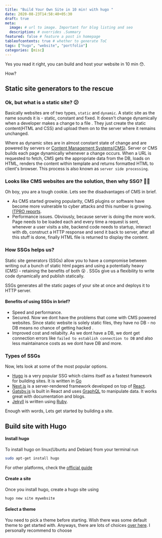 ```yaml
---
title: "Build Your Own Site in 10 min! with hugo "
date: 2020-08-23T14:58:40+05:30
draft: true
meta:
  image: # url to image. Important for blog listing and seo
  description: # overrides .Summary
featured: false # feature a post in homepage
tableofcontents: true # whether to generate ToC
tags: ["hugo", "website", "portfolio"]
categories: [misc]
---
```


<!--  Start Typing... -->

Yes you read it right, you can build and host your website in 10 min :hushed:.

How?

## Static site generators to the rescue

### Ok, but what is a static site? :confused:

Basically websites are of two types, `static` and `dynamic`. A static site as the name sounds it is - static, constant and fixed. It doesn't change dynamically when a developer makes a change to a file . They just create the static content(HTML and CSS) and upload them on to the server where it remains unchanged.

Where as dynamic sites are in almost constant state of change and are powered by servers or [Content Management Systems(CMS)](https://kinsta.com/knowledgebase/content-management-system/). Server or CMS builds each page dynamically whenever a change occurs. When a URL is requested to fetch, CMS gets the appropriate data from the DB, loads on HTML, renders the content within template and returns formatted HTML to client's browser. This process is also known as `server side processing`.

### Looks like CMS websites are the solution, then why SSG? :woman_shrugging:

Oh boy, you are a tough cookie. Lets see the disadvantages of CMS in brief.

- As CMS started growing popularity, CMS plugins or software have become more vulnerable to cyber attacks and this number is growing. [ITPRO reports](https://www.itpro.co.uk/security/33149/90-of-hacked-cms-sites-in-2018-were-powered-by-wordpress).
- Performance issues. Obviously, because server is doing the more work. Page needs to be loaded each and every time a request is sent, whenever a user visits a site, backend code needs to startup, interact with db, construct a HTTP response and send it back to server, after all this stuff is done, finally HTML file is returned to display the content.

### How SSGs helps us?

Static site generators (SSGs) allow you to have a compromise between writing out a bunch of static html pages and using a potentially heavy (CMS) - retaining the benefits of both :open_mouth: . SSGs give us a flexibility to write code dynamically and publish statically.

SSGs generates all the static pages of your site at once and deploys it to HTTP server.

#### Benefits of using SSGs in brief?

- Speed and performance.
- Secured. Now we dont have the problems that come with CMS powered websites. Since static website is solely static files, they have no DB - no DB means no chance of getting hacked .
- Improved cost and reliabilty. As we dont have a DB, we dont get connection errors like `failed to establish connection to DB` and also less maintainance costs as we dont have DB and more.

### Types of SSGs

Now, lets look at some of the most popular options.

- [Hugo](https://gohugo.io/) is a very popular SSG which claims itself as a fastest framework for building sites. It is written in [Go](https://golang.org/)
- [Next.js](https://nextjs.org/) is a server-rendered framework developed on top of [React](https://reactjs.org/).
- [Gatsby.js](https://www.gatsbyjs.com/) is built in React and uses [GraphQL](https://graphql.org/) to manipulate data. It works great with documentation and blogs.
- [Jekyll](https://jekyllrb.com/) is written using [Ruby](https://www.ruby-lang.org/en/).

Enough with words, Lets get started by building a site.

## Build site with Hugo

#### Install hugo

To install hugo on linux(Ubuntu and Debian) from your terminal run

```sh
sudo apt-get install hugo

```

For other platforms, check the [official guide](https://gohugo.io/getting-started/installing/)

#### Create a site

Once you install hugo, create a hugo site using

```sh
hugo new site mywebsite

```

#### Select a theme

You need to pick a theme before starting. Wish there was some default theme to get started with. Anyways, there are lots of choices [over here](https://themes.gohugo.io/). I personally recommend to choose []()
